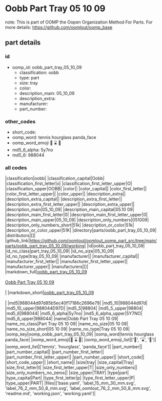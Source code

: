 # Oobb Part Tray 05 10 09  

note: This is part of OOMP the Oopen Organization Method For Parts. For more details: https://github.com/oomlout/oomp_base

##  part details





### id
* oomp_id: oobb_part_tray_05_10_09
  * classification: oobb
  * type: part
  * size: tray
  * color: 
  * description_main: 05_10_09
  * description_extra: 
  * manufacturer: 
  * part_number: 

### other_codes
* short_code: 
* oomp_word: tennis hourglass panda_face
* oomp_word_emoji :tennis: :hourglass: :panda_face:
* md5_6_alpha: 5y7no
* md5_6: 988044

### all codes 
|classification|oobb|
|classification_capital|Oobb|
|classification_first_letter|o|
|classification_first_letter_upper|O|
|classification_upper|OOBB|
|color||
|color_capital||
|color_first_letter||
|color_first_letter_upper||
|color_upper||
|description_extra||
|description_extra_capital||
|description_extra_first_letter||
|description_extra_first_letter_upper||
|description_extra_upper||
|description_main|05_10_09|
|description_main_capital|05.10 09|
|description_main_first_letter|0|
|description_main_first_letter_upper|0|
|description_main_upper|05_10_09|
|description_only_numbers|051009|
|description_only_numbers_short|51k|
|description_or_color|51k|
|description_or_color_upper|51K|
|directory|parts/oobb_part_tray_05_10_09|
|distributors|[]|
|github_link|https://github.com/oomlout/oomlout_oomp_part_src/tree/main/parts/oobb_part_tray_05_10_09/working|
|id|oobb_part_tray_05_10_09|
|id_no_class|part_tray_05_10_09|
|id_no_size|05_10_09|
|id_no_type|tray_05_10_09|
|manufacturer||
|manufacturer_capital||
|manufacturer_first_letter||
|manufacturer_first_letter_upper||
|manufacturer_upper||
|manufacturers|[]|
|markdown_full|[oobb_part_tray_05_10_09](https://github.com/oomlout/oomlout_oomp_part_src/tree/main/parts/oobb_part_tray_05_10_09/working)<br>[](https://github.com/oomlout/oomlout_oomp_part_src/tree/main/parts/oobb_part_tray_05_10_09/working)<br>[Oobb Part Tray 05 10 09](https://github.com/oomlout/oomlout_oomp_part_src/tree/main/parts/oobb_part_tray_05_10_09/working)<br><br>|
|markdown_short|[oobb_part_tray_05_10_09](https://github.com/oomlout/oomlout_oomp_part_src/tree/main/parts/oobb_part_tray_05_10_09/working)<br><br>|
|md5|988044d97d85b5ec40f17186c2696e79|
|md5_10|988044d97d|
|md5_10_upper|988044D97D|
|md5_5|98804|
|md5_5_upper|98804|
|md5_6|988044|
|md5_6_alpha|5y7no|
|md5_6_alpha_upper|5Y7NO|
|md5_6_upper|988044|
|name|Oobb Part Tray 05 10 09|
|name_no_class|Part Tray 05 10 09|
|name_no_size|05 10 09|
|name_no_size_short|05 10 09|
|name_no_type|Tray 05 10 09|
|oomp_key|oomp_oobb_part_tray_05_10_09|
|oomp_word|tennis hourglass panda_face|
|oomp_word_emoji|:tennis: :hourglass: :panda_face:|
|oomp_word_emoji_list|[':tennis:', ':hourglass:', ':panda_face:']|
|oomp_word_list|['tennis', 'hourglass', 'panda_face']|
|part_number||
|part_number_capital||
|part_number_first_letter||
|part_number_first_letter_upper||
|part_number_upper||
|short_code||
|short_code_upper||
|short_name||
|size|tray|
|size_capital|Tray|
|size_first_letter|t|
|size_first_letter_upper|T|
|size_only_numbers||
|size_only_numbers_no_zeros||
|size_upper|TRAY|
|type|part|
|type_capital|Part|
|type_first_letter|p|
|type_first_letter_upper|P|
|type_upper|PART|
|files|['base.yaml', 'label_15_mm_30_mm.svg', 'label_76_2_mm_50_8_mm.svg', 'label_oomlout_76_2_mm_50_8_mm.svg', 'readme.md', 'working.json', 'working.yaml']|
